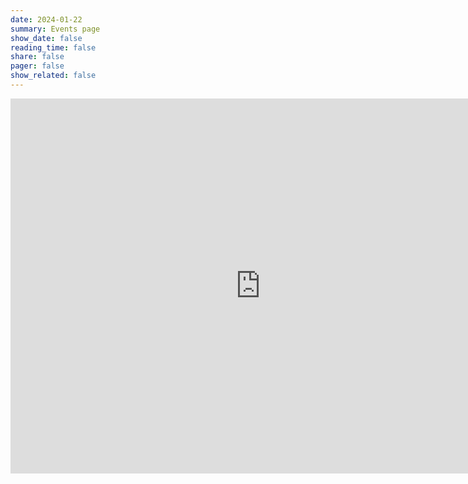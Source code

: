 ```yaml
---
date: 2024-01-22
summary: Events page
show_date: false
reading_time: false
share: false
pager: false
show_related: false
---
```


<iframe src="https://calendar.google.com/calendar/embed?src=general%40milspaceclub.org&ctz=America%2FLos_Angeles" style="border: 0" width="800" height="600" frameborder="0" scrolling="no"></iframe>
